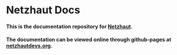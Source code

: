 # Netzhaut Docs
#### This is the documentation repository for [Netzhaut](https://github.com/NetzhautDevs/Netzhaut). 
#### The documentation can be viewed online through github-pages at [netzhautdevs.org](https://netzhautdevs.org/).
